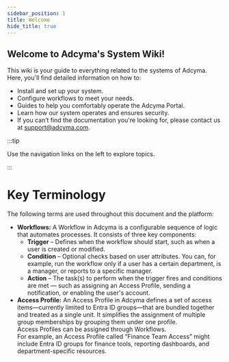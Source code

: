 ```yaml
---
sidebar_position: 1
title: Welcome
hide_title: true
---
```

## Welcome to Adcyma's System Wiki!



This wiki is your guide to everything related to the systems of Adcyma. Here, you'll find detailed information on how to:

* Install and set up your system.
* Configure workflows to meet your needs.
* Guides to help you comfortably operate the Adcyma Portal.
* Learn how our system operates and ensures security.
* If you can’t find the documentation you're looking for, please contact us at support@adcyma.com.

:::tip

Use the navigation links on the left to explore topics.

:::
<br/>
# Key Terminology

The following terms are used throughout this document and the platform:

* **Workflows:** A Workflow in Adcyma is a configurable sequence of logic that automates processes. It consists of three key components: 
   - **Trigger** – Defines when the workflow should start, such as when a user is created or modified.
   - **Condition** – Optional checks based on user attributes. You can, for example, run the workflow only if a user has a certain department, is a manager, or reports to a specific manager.
   - **Action** – The task(s) to perform when the trigger fires and conditions are met — such as assigning an Access Profile, sending a notification, or enabling the user's account.
* **Access Profile:** An Access Profile in Adcyma defines a set of access items—currently limited to Entra ID groups—that are bundled together and treated as a single unit. It simplifies the assignment of multiple group memberships by grouping them under one profile.
<br/>Access Profiles can be assigned through Workflows.<br/>
For example, an Access Profile called “Finance Team Access” might include Entra ID groups for finance tools, reporting dashboards, and department-specific resources.